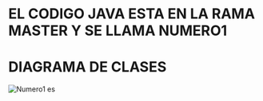 #  EL CODIGO JAVA ESTA EN LA RAMA MASTER Y SE LLAMA NUMERO1



# DIAGRAMA DE CLASES



![Numero1 es](https://user-images.githubusercontent.com/56443132/82624511-0dd27800-9be3-11ea-9476-c8934bbdf9f8.JPG)
